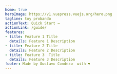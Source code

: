 ```yaml
---
home: true
heroImage: https://v1.vuepress.vuejs.org/hero.png
tagline: toy probando
actionText: Quick Start →
actionLink: /guide/
features:
- title: Feature 1 Title
  details: Feature 1 Description
- title: Feature 2 Title
  details: Feature 2 Description
- title: Feature 3  Title
  details: Feature 3 Description
footer: Made by Gustavo Condezo  with ❤️
---
```

